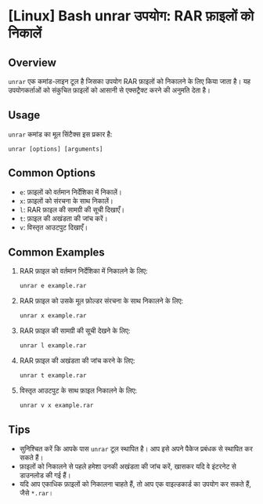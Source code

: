 # [Linux] Bash unrar उपयोग: RAR फ़ाइलों को निकालें

## Overview
`unrar` एक कमांड-लाइन टूल है जिसका उपयोग RAR फ़ाइलों को निकालने के लिए किया जाता है। यह उपयोगकर्ताओं को संकुचित फ़ाइलों को आसानी से एक्सट्रैक्ट करने की अनुमति देता है।

## Usage
`unrar` कमांड का मूल सिंटैक्स इस प्रकार है:

```
unrar [options] [arguments]
```

## Common Options
- `e`: फ़ाइलों को वर्तमान निर्देशिका में निकालें।
- `x`: फ़ाइलों को संरचना के साथ निकालें।
- `l`: RAR फ़ाइल की सामग्री की सूची दिखाएँ।
- `t`: फ़ाइल की अखंडता की जांच करें।
- `v`: विस्तृत आउटपुट दिखाएँ।

## Common Examples
1. RAR फ़ाइल को वर्तमान निर्देशिका में निकालने के लिए:
   ```bash
   unrar e example.rar
   ```

2. RAR फ़ाइल को उसके मूल फ़ोल्डर संरचना के साथ निकालने के लिए:
   ```bash
   unrar x example.rar
   ```

3. RAR फ़ाइल की सामग्री की सूची देखने के लिए:
   ```bash
   unrar l example.rar
   ```

4. RAR फ़ाइल की अखंडता की जांच करने के लिए:
   ```bash
   unrar t example.rar
   ```

5. विस्तृत आउटपुट के साथ फ़ाइल निकालने के लिए:
   ```bash
   unrar v x example.rar
   ```

## Tips
- सुनिश्चित करें कि आपके पास `unrar` टूल स्थापित है। आप इसे अपने पैकेज प्रबंधक से स्थापित कर सकते हैं।
- फ़ाइलों को निकालने से पहले हमेशा उनकी अखंडता की जांच करें, खासकर यदि वे इंटरनेट से डाउनलोड की गई हैं।
- यदि आप एकाधिक फ़ाइलों को निकालना चाहते हैं, तो आप एक वाइल्डकार्ड का उपयोग कर सकते हैं, जैसे `*.rar`।